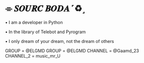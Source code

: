 # ⌯ 𝑺𝑶𝑼𝑹𝑪 𝑩𝑶𝑫𝑨 ˹♻️˼⁩

• I am a developer in Python

• In the library of Telebot and Pyrogram
 
• I only dream of your dream, not the dream of others
 
GROUP = @ELGMD
GROUP = @ELGMD
CHANNEL = @Gaamd_23
CHANNEL_2 = music_mr_U